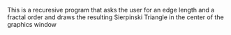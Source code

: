This is a recuresive program that asks the user for an edge length and a fractal order and draws the resulting Sierpinski
Triangle in the center of the graphics window
